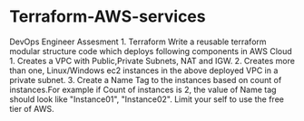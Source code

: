 # Terraform-AWS-services
DevOps Engineer Assesment  1. Terraform Write a reusable terraform modular structure code which deploys following components in AWS Cloud 1. Creates a VPC with Public,Private Subnets, NAT and IGW. 2. Creates more than one, Linux/Windows ec2 instances in the above deployed VPC in a private subnet. 3. Create a Name Tag to the instances based on count of instances.For example if Count of instances is 2, the value of Name tag should look like "Instance01", "Instance02". Limit your self to use the free tier of AWS.

